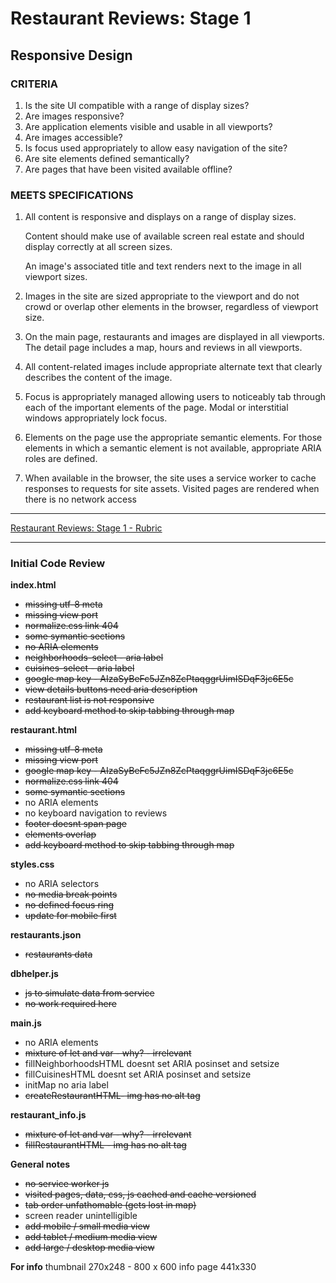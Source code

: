 # Restaurant Reviews: Stage 1

## Responsive Design

### CRITERIA

1. Is the site UI compatible with a range of display sizes?
2. Are images responsive?
3. Are application elements visible and usable in all viewports?
4. Are images accessible?
5. Is focus used appropriately to allow easy navigation of the site?
6. Are site elements defined semantically?
7. Are pages that have been visited available offline?

### MEETS SPECIFICATIONS

1. All content is responsive and displays on a range of display sizes.

    Content should make use of available screen real estate and should display correctly at all screen sizes.

    An image's associated title and text renders next to the image in all viewport sizes.

2. Images in the site are sized appropriate to the viewport and do not crowd or overlap other elements in the browser, regardless of viewport size.

3. On the main page, restaurants and images are displayed in all viewports. The detail page includes a map, hours and reviews in all viewports.

4. All content-related images include appropriate alternate text that clearly describes the content of the image.

5. Focus is appropriately managed allowing users to noticeably tab through each of the important elements of the page. Modal or interstitial windows appropriately lock focus.

6. Elements on the page use the appropriate semantic elements. For those elements in which a semantic element is not available, appropriate ARIA roles are defined.

7. When available in the browser, the site uses a service worker to cache responses to requests for site assets. Visited pages are rendered when there is no network access

---

[Restaurant Reviews: Stage 1 - Rubric](https://review.udacity.com/#!/rubrics/1090/view)

---

### Initial Code Review

**index.html**

* ~~missing utf-8 meta~~
* ~~missing view port~~
* ~~normalize.css link 404~~
* ~~some symantic sections~~
* ~~no ARIA elements~~
* ~~neighborhoods-select - aria label~~
* ~~cuisines-select - aria label~~
* ~~google map key - AIzaSyBeFc5JZn8ZcPtaqggrUimISDqF3jc6E5c~~
* ~~view details buttons need aria description~~
* ~~restaurant list is not responsive~~
* ~~add keyboard method to skip tabbing through map~~

**restaurant.html**

* ~~missing utf-8 meta~~ 
* ~~missing view port~~
* ~~google map key - AIzaSyBeFc5JZn8ZcPtaqggrUimISDqF3jc6E5c~~
* ~~normalize.css link 404~~    
* ~~some symantic sections~~
* no ARIA elements
* no keyboard navigation to reviews
* ~~footer doesnt span page~~
* ~~elements overlap~~
* ~~add keyboard method to skip tabbing through map~~

 
**styles.css**

* no ARIA selectors 
* ~~no media break points~~
* ~~no defined focus ring~~
* ~~update for mobile first~~


**restaurants.json**

* ~~restaurants data~~

**dbhelper.js**

* ~~js to simulate data from service~~
* ~~no work required here~~

**main.js**

* no ARIA elements
* ~~mixture of let and var - why? - irrelevant~~
* fillNeighborhoodsHTML doesnt set ARIA posinset and setsize
* fillCuisinesHTML doesnt set ARIA posinset and setsize
* initMap no aria label
* ~~createRestaurantHTML- img has no alt tag~~


**restaurant_info.js**

* ~~mixture of let and var - why? - irrelevant~~
* ~~fillRestaurantHTML - img has no alt tag~~

**General notes**

* ~~no service worker js~~
* ~~visited pages, data, css, js cached and cache versioned~~
* ~~tab order unfathomable (gets lost in map)~~
* screen reader unintelligible
* ~~add mobile / small media view~~
* ~~add tablet / medium media view~~
* ~~add large / desktop media view~~

**For info**
thumbnail 270x248 - 800 x 600
info page 441x330
